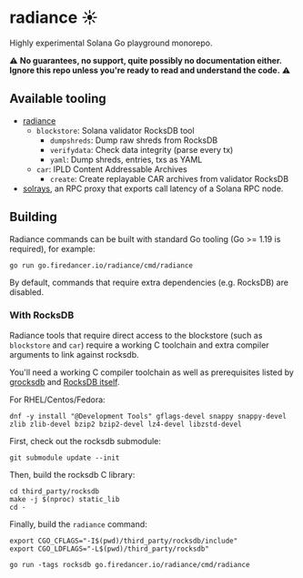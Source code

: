 # radiance ☀️

Highly experimental Solana Go playground monorepo.

⚠️ **No guarantees, no support, quite possibly no documentation either.
Ignore this repo unless you're ready to read and understand the code.** ⚠️

## Available tooling

- [radiance](cmd/radiance)
  - `blockstore`: Solana validator RocksDB tool
    - `dumpshreds`: Dump raw shreds from RocksDB
    - `verifydata`: Check data integrity (parse every tx)
    - `yaml`: Dump shreds, entries, txs as YAML
  - `car`: IPLD Content Addressable Archives
    - `create`: Create replayable CAR archives from validator RocksDB
- [solrays](cmd/solrays), an RPC proxy that exports call latency of a Solana RPC node.

## Building

Radiance commands can be built with standard Go tooling (Go >= 1.19 is required),
for example:

    go run go.firedancer.io/radiance/cmd/radiance

By default, commands that require extra dependencies (e.g. RocksDB) are disabled.

### With RocksDB

Radiance tools that require direct access to the blockstore (such as `blockstore` and `car`)
require a working C toolchain and extra compiler arguments to link against rocksdb.

You'll need a working C compiler toolchain as well as prerequisites listed
by [grocksdb](https://github.com/linxGnu/grocksdb#prerequisite) and
[RocksDB itself](https://github.com/linxGnu/grocksdb#prerequisite).

For RHEL/Centos/Fedora:

    dnf -y install "@Development Tools" gflags-devel snappy snappy-devel zlib zlib-devel bzip2 bzip2-devel lz4-devel libzstd-devel

First, check out the rocksdb submodule:

    git submodule update --init

Then, build the rocksdb C library:

    cd third_party/rocksdb
    make -j $(nproc) static_lib
    cd -

Finally, build the `radiance` command:

    export CGO_CFLAGS="-I$(pwd)/third_party/rocksdb/include"
    export CGO_LDFLAGS="-L$(pwd)/third_party/rocksdb"

    go run -tags rocksdb go.firedancer.io/radiance/cmd/radiance
